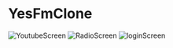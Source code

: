 ﻿# YesFmClone
![YoutubeScreen](https://github.com/TheekshanaBuddhika/YesFmClone/assets/124680474/bfb20017-f7fd-44fe-94a4-9746c23373df)
![RadioScreen](https://github.com/TheekshanaBuddhika/YesFmClone/assets/124680474/b8bdf51e-123f-41a1-8fdd-a3b02539fc00)
![loginScreen](https://github.com/TheekshanaBuddhika/YesFmClone/assets/124680474/484b5eae-1cef-4151-9d7b-c6ae3c27477a)
